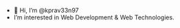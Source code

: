 - 👋 Hi, I’m @kprav33n97
-  I’m interested in Web Development & Web Technologies.


<!---
kprav33n97/kprav33n97 is a ✨ special ✨ repository because its `README.md` (this file) appears on your GitHub profile.
You can click the Preview link to take a look at your changes.
--->
